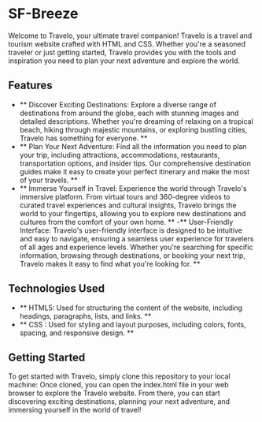 # SF-Breeze

Welcome to Travelo, your ultimate travel companion! Travelo is a travel and tourism website crafted with HTML and CSS. Whether you're a seasoned traveler or just getting started, Travelo provides you with the tools and inspiration you need to plan your next adventure and explore the world.

## Features

- ** Discover Exciting Destinations: Explore a diverse range of destinations from around the globe, each with stunning images and detailed descriptions. Whether you're dreaming of relaxing on a tropical beach, hiking through majestic mountains, or exploring bustling cities, Travelo has something for everyone. **
- ** Plan Your Next Adventure: Find all the information you need to plan your trip, including attractions, accommodations, restaurants, transportation options, and insider tips. Our comprehensive destination guides make it easy to create your perfect itinerary and make the most of your travels. **
- ** Immerse Yourself in Travel: Experience the world through Travelo's immersive platform. From virtual tours and 360-degree videos to curated travel experiences and cultural insights, Travelo brings the world to your fingertips, allowing you to explore new destinations and cultures from the comfort of your own home. **
-** User-Friendly Interface: Travelo's user-friendly interface is designed to be intuitive and easy to navigate, ensuring a seamless user experience for travelers of all ages and experience levels. Whether you're searching for specific information, browsing through destinations, or booking your next trip, Travelo makes it easy to find what you're looking for. **

## Technologies Used

- ** HTML5: Used for structuring the content of the website, including headings, paragraphs, lists, and links. **
- ** CSS : Used for styling and layout purposes, including colors, fonts, spacing, and responsive design. **

## Getting Started

To get started with Travelo, simply clone this repository to your local machine:
Once cloned, you can open the index.html file in your web browser to explore the Travelo website. From there, you can start discovering exciting destinations, planning your next adventure, and immersing yourself in the world of travel!
